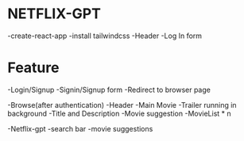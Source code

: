 # NETFLIX-GPT
-create-react-app
-install tailwindcss
-Header
-Log In form

# Feature
-Login/Signup
   -Signin/Signup form 
   -Redirect to browser page

-Browse(after authentication)
   -Header
   -Main Movie
     -Trailer running in background
     -Title and Description
     -Movie suggestion
        -MovieList * n

-Netflix-gpt 
  -search bar
  -movie suggestions
